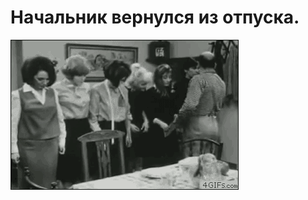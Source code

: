 # Начальник вернулся из отпуска.

![Начальник вернулся из отпуска.](../images/dce8e3f8-fc44-475a-95cd-276b5a056a34.gif)
